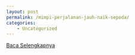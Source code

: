 ```yaml
---
layout: post
permalink: /mimpi-perjalanan-jauh-naik-sepeda/
categories:
    - Uncategorized
---
```


[Baca Selengkapnya](/07)